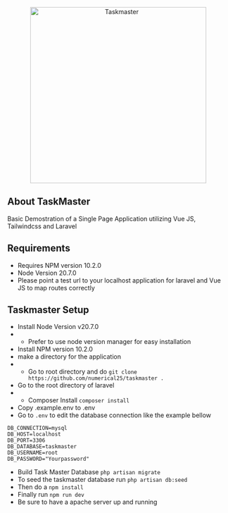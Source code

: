 <p align="center"><a href="https://laravel.com" target="_blank"><img src="https://raw.githubusercontent.com/laravel/art/master/logo-lockup/5%20SVG/2%20CMYK/1%20Full%20Color/laravel-logolockup-cmyk-red.svg" width="400" alt="Taskmaster"></a></p>


## About TaskMaster

Basic Demostration of a Single Page Application utilizing Vue JS, Tailwindcss and Laravel

## Requirements

- Requires NPM version 10.2.0
- Node Version 20.7.0
- Please point a test url to your localhost application for laravel and Vue JS to map routes correctly
## Taskmaster Setup

- Install Node Version v20.7.0 
- - Prefer to use node version manager for easy installation
- Install NPM version 10.2.0
- make a directory for the application
- - Go to root directory and do `git clone https://github.com/numerical25/taskmaster .`
- Go to the root directory of laravel
- - Composer Install `composer install`
- Copy .example.env to .env
- Go to `.env` to edit the database connection like the example bellow
```
DB_CONNECTION=mysql
DB_HOST=localhost
DB_PORT=3306
DB_DATABASE=taskmaster
DB_USERNAME=root
DB_PASSWORD="Yourpassword"
```
- Build Task Master Database `php artisan migrate`
- To seed the taskmaster database run `php artisan db:seed`
- Then do a `npm install`
- Finally run `npm run dev`
- Be sure to have a apache server up and running
